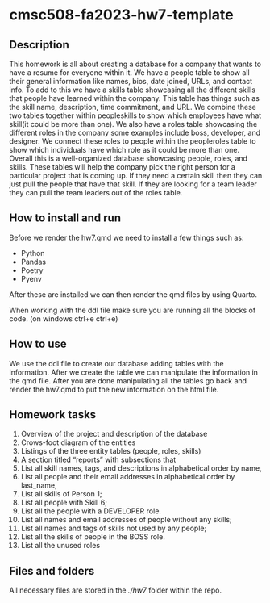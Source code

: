 # cmsc508-fa2023-hw7-template

## Description

This homework is all about creating a database for a company that wants to have a resume for everyone within it. We have a people table to show all their general information like names, bios, date joined, URLs, and contact info. To add to this we have a skills table showcasing all the different skills that people have learned within the company. This table has things such as the skill name, description, time commitment, and URL. We combine these two tables together within peopleskills to show which employees have what skill(it could be more than one). We also have a roles table showcasing the different roles in the company some examples include boss, developer, and designer. We connect these roles to people within the peopleroles table to show which individuals have which role as it could be more than one. Overall this is a well-organized database showcasing people, roles, and skills. These tables will help the company pick the right person for a particular project that is coming up. If they need a certain skill then they can just pull the people that have that skill. If they are looking for a team leader they can pull the team leaders out of the roles table.   

## How to install and run
Before we render the hw7.qmd we need to install a few things such as:
* Python
* Pandas
* Poetry
* Pyenv
  
After these are installed we can then render the qmd files by using Quarto. 

When working with the ddl file make sure you are running all the blocks of code. (on windows ctrl+e ctrl+e)

## How to use

We use the ddl file to create our database adding tables with the information. After we create the table we can manipulate the information in the qmd file. After you are done manipulating all the tables go back and render the hw7.qmd to put the new information on the html file. 

## Homework tasks

1. Overview of the project and description of the database
2. Crows-foot diagram of the entities
3. Listings of the three entity tables (people, roles, skills)
4. A section titled “reports” with subsections that
5. List all skill names, tags, and descriptions in alphabetical order by name,
6. List all people and their email addresses in alphabetical order by last_name,
7. List all skills of Person 1;
8. List all people with Skill 6;
9. List all the people with a DEVELOPER role.
10. List all names and email addresses of people without any skills;
11. List all names and tags of skills not used by any people;
12. List all the skills of people in the BOSS role.
13. List all the unused roles


## Files and folders

All necessary files are stored in the *./hw7* folder within the repo.
